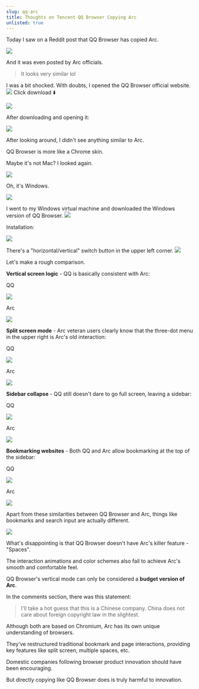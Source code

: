 ```yaml
---
slug: qq-arc
title: Thoughts on Tencent QQ Browser Copying Arc
unlisted: true
---
```


Today I saw on a Reddit post that QQ Browser has copied Arc.

![](https://img.wukaipeng.com/2024/03/23-111424-5uKUfL-127d87abfb8e4bcabbe2ca6f99a650b7.png)

And it was even posted by Arc officials.

> It looks very similar lol

I was a bit shocked. With doubts, I opened the QQ Browser official website.
![](https://img.wukaipeng.com/2024/03/23-111424-xef6lw-1b0d187f463d4181b1d0db7f99b51ba4.png)
Click download ⬇️

![](https://img.wukaipeng.com/2024/03/23-111424-rwzRVb-5fa1e6d8a84d480aabadaf5e6d23f844.png)

After downloading and opening it:

![](https://img.wukaipeng.com/2024/03/23-111424-lY8vc8-7e3413bebc534539855efc1508c49054.png)

After looking around, I didn't see anything similar to Arc.

QQ Browser is more like a Chrome skin.

Maybe it's not Mac? I looked again.

![](https://img.wukaipeng.com/2024/03/23-111424-70l57h-942638ca5e1c4e61b5a94f73f8bc89b7.png)

Oh, it's Windows.

![](https://img.wukaipeng.com/2024/03/23-111424-bWK4ao-8bda446cb72e4d6aac81841b355ca1e2.gif)

I went to my Windows virtual machine and downloaded the Windows version of QQ Browser.
![](https://img.wukaipeng.com/2024/03/23-111424-iChzzq-36efe0c36e224a06a49c795238610855.png)

Installation:

![](https://img.wukaipeng.com/2024/03/23-111424-Yx2h4W-4b7775ec2a9f457bae3c95e9b64757de.png)

There's a "horizontal/vertical" switch button in the upper left corner.
![](https://img.wukaipeng.com/2024/03/23-111424-97q3xB-ab8a0bac46504813b2051785b57958f2.png)

Let's make a rough comparison.

**Vertical screen logic** - QQ is basically consistent with Arc:

QQ

![](https://img.wukaipeng.com/2024/03/23-111424-xo2UST-e54874bf15964b309c239810d4fb20e6.png)

Arc

![](https://img.wukaipeng.com/2024/03/23-111424-bNwTUJ-5c902a71a849434bb5b294ccda912369.png)

**Split screen mode** - Arc veteran users clearly know that the three-dot menu in the upper right is Arc's old interaction:

QQ

![](https://img.wukaipeng.com/2024/03/23-111424-fQFZ3U-c5e39712c5824f7bbbeee4c1243130ba.png)

Arc

![](https://img.wukaipeng.com/2024/03/23-111424-h7V75E-0144429cf292438fad504a1d36b32e4a.png)

**Sidebar collapse** - QQ still doesn't dare to go full screen, leaving a sidebar:

QQ 

![](https://img.wukaipeng.com/2024/03/23-111424-Ho4Fr7-ce2e05f274f5460da663651ccd355f90.png)

Arc

![](https://img.wukaipeng.com/2024/03/23-111424-zRHIez-499fd01b7103413eb370815b866ff344.gif)

**Bookmarking websites** - Both QQ and Arc allow bookmarking at the top of the sidebar:

QQ

![](https://img.wukaipeng.com/2024/03/23-111424-3HJgbr-54d2266ad5d64a8aba024bf8a5f933ba.png)

Arc

![](https://img.wukaipeng.com/2024/03/23-111424-yLxwDn-6e873f0a259c42df99bab5efa422424f.png)

Apart from these similarities between QQ Browser and Arc, things like bookmarks and search input are actually different.

![](https://img.wukaipeng.com/2024/03/23-111424-o33eVW-87b39da738c54c4fbecb600f4277baff.png)

What's disappointing is that QQ Browser doesn't have Arc's killer feature - "Spaces".

The interaction animations and color schemes also fail to achieve Arc's smooth and comfortable feel.

QQ Browser's vertical mode can only be considered a **budget version of Arc**.

In the comments section, there was this statement:

> I'll take a hot guess that this is a Chinese company. China does not care about foreign copyright law in the slightest.

Although both are based on Chromium, Arc has its own unique understanding of browsers.

They've restructured traditional bookmark and page interactions, providing key features like split screen, multiple spaces, etc.

Domestic companies following browser product innovation should have been encouraging.

But directly copying like QQ Browser does is truly harmful to innovation.

